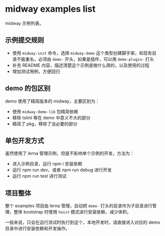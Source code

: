 # midway examples list

midway 示例列表。


##  示例提交规则

- 使用 `midway-init` 命令，选择 `midway-demo` 这个类型创建脚手架，和现有目录不能重名，必须由 `demo-` 开头，如果是插件，可以用 `demo-plugin-` 打头
- 补充 README 内容，描述清楚这个示例是做什么用的，以及使用的过程
- 增加测试用例，方便回归


## demo 的包区别

demo 使用了精简版本的 midway，主要区别为：

- 使用 `midway-demo-lib` 包精简依赖
- 移除 tslint 等在 demo 中意义不大的部分
- 精简了 pkg，移除了没必要的部分


## 单包开发方式

虽然使用了 lerna 管理示例，但是不影响单个示例的开发，方法为：

- 进入示例目录，运行 npm i 安装依赖
- 运行 npm run dev，或者 npm run debug 进行开发
- 运行 npm run test 进行测试

## 项目整体

整个 examples 项目由 lerna 管理，自动把 `demo-` 打头的目录作为子目录进行管理，整体 bootstrap 时使用 `hoist` 模式进行安装依赖，减少体积。

一般来说，只会在运行测试时执行到这个，本地开发时，请直接进入对应的 demo 目录中进行安装依赖和开发操作。